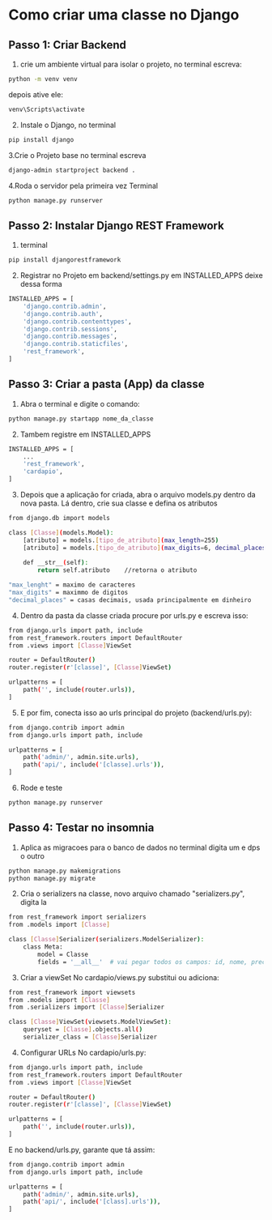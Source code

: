 # Como criar uma classe no Django

## Passo 1: Criar Backend

1. crie um ambiente virtual para isolar o projeto, no terminal escreva:
```bash
python -m venv venv
```

depois ative ele:
```bash
venv\Scripts\activate
```

2. Instale o Django, no terminal
```bash
pip install django
```

3.Crie o Projeto base
no terminal escreva
```bash
django-admin startproject backend .
```

4.Roda o servidor pela primeira vez
Terminal
```bash
python manage.py runserver
```
## Passo 2: Instalar Django REST Framework
1. terminal
```bash
pip install djangorestframework
```
2. Registrar no Projeto em backend/settings.py
em INSTALLED_APPS deixe dessa forma
```bash
INSTALLED_APPS = [
    'django.contrib.admin',
    'django.contrib.auth',
    'django.contrib.contenttypes',
    'django.contrib.sessions',
    'django.contrib.messages',
    'django.contrib.staticfiles',
    'rest_framework',
]
```
## Passo 3: Criar a pasta (App) da classe

1. Abra o terminal e digite o comando:

```bash
python manage.py startapp nome_da_classe
```

2. Tambem registre em INSTALLED_APPS
```bash
INSTALLED_APPS = [
    ...
    'rest_framework',
    'cardapio',
]
```

3. Depois que a aplicação for criada, abra o arquivo models.py dentro da nova pasta.
Lá dentro, crie sua classe e defina os atributos

```bash
from django.db import models

class [Classe](models.Model):
    [atributo] = models.[tipo_de_atributo](max_length=255)
    [atributo] = models.[tipo_de_atributo](max_digits=6, decimal_places=2)
                                                                                
    def __str__(self):
        return self.atributo    //retorna o atributo

"max_lenght" = maximo de caracteres
"max_digits" = maximmo de digitos
"decimal_places" = casas decimais, usada principalmente em dinheiro
```

4. Dentro da pasta da classe criada procure por urls.py e escreva isso:
```bash
from django.urls import path, include
from rest_framework.routers import DefaultRouter
from .views import [Classe]ViewSet

router = DefaultRouter()
router.register(r'[classe]', [Classe]ViewSet)

urlpatterns = [
    path('', include(router.urls)),
]
```

5. E por fim, conecta isso ao urls principal do projeto (backend/urls.py):
```bash
from django.contrib import admin
from django.urls import path, include

urlpatterns = [
    path('admin/', admin.site.urls),
    path('api/', include('[classe].urls')),
]
```
6. Rode e teste
```bash
python manage.py runserver
```
## Passo 4: Testar no insomnia

1. Aplica as migracoes para o banco de dados
no terminal digita um e dps o outro
```bash
python manage.py makemigrations
python manage.py migrate
```

2. Cria o serializers na classe, novo arquivo chamado "serializers.py", digita la
```bash
from rest_framework import serializers
from .models import [Classe]

class [Classe]Serializer(serializers.ModelSerializer):
    class Meta:
        model = Classe
        fields = '__all__'  # vai pegar todos os campos: id, nome, preco
```

3. Criar a viewSet
No cardapio/views.py substitui ou adiciona:
```bash
from rest_framework import viewsets
from .models import [Classe]
from .serializers import [Classe]Serializer

class [Classe]ViewSet(viewsets.ModelViewSet):
    queryset = [Classe].objects.all()
    serializer_class = [Classe]Serializer
```

4. Configurar URLs
No cardapio/urls.py:
```bash
from django.urls import path, include
from rest_framework.routers import DefaultRouter
from .views import [Classe]ViewSet

router = DefaultRouter()
router.register(r'[classe]', [Classe]ViewSet)

urlpatterns = [
    path('', include(router.urls)),
]
```
E no backend/urls.py, garante que tá assim:
```bash
from django.contrib import admin
from django.urls import path, include

urlpatterns = [
    path('admin/', admin.site.urls),
    path('api/', include('[class].urls')),
]
```